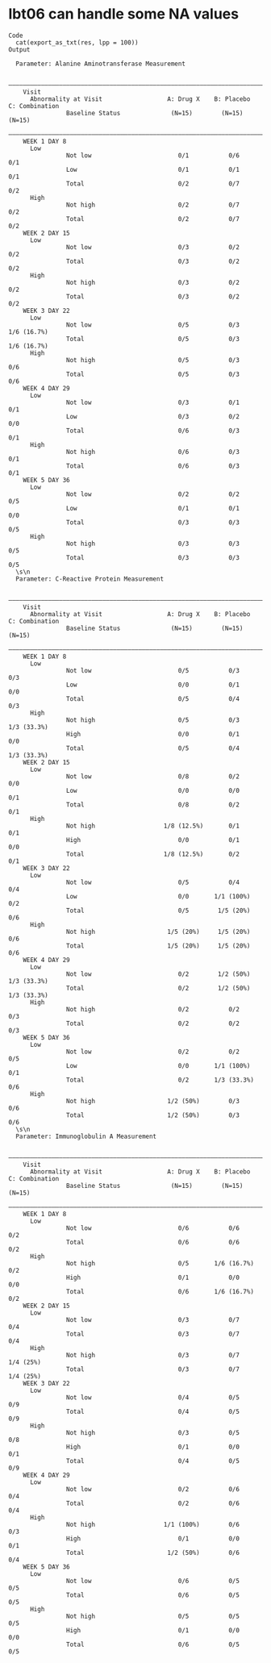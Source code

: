 # lbt06 can handle some NA values

    Code
      cat(export_as_txt(res, lpp = 100))
    Output
      
      Parameter: Alanine Aminotransferase Measurement
      
        —————————————————————————————————————————————————————————————————————————————————
        Visit                                                                            
          Abnormality at Visit                  A: Drug X    B: Placebo    C: Combination
                    Baseline Status              (N=15)        (N=15)          (N=15)    
        —————————————————————————————————————————————————————————————————————————————————
        WEEK 1 DAY 8                                                                     
          Low                                                                            
                    Not low                        0/1           0/6            0/1      
                    Low                            0/1           0/1            0/1      
                    Total                          0/2           0/7            0/2      
          High                                                                           
                    Not high                       0/2           0/7            0/2      
                    Total                          0/2           0/7            0/2      
        WEEK 2 DAY 15                                                                    
          Low                                                                            
                    Not low                        0/3           0/2            0/2      
                    Total                          0/3           0/2            0/2      
          High                                                                           
                    Not high                       0/3           0/2            0/2      
                    Total                          0/3           0/2            0/2      
        WEEK 3 DAY 22                                                                    
          Low                                                                            
                    Not low                        0/5           0/3        1/6 (16.7%)  
                    Total                          0/5           0/3        1/6 (16.7%)  
          High                                                                           
                    Not high                       0/5           0/3            0/6      
                    Total                          0/5           0/3            0/6      
        WEEK 4 DAY 29                                                                    
          Low                                                                            
                    Not low                        0/3           0/1            0/1      
                    Low                            0/3           0/2            0/0      
                    Total                          0/6           0/3            0/1      
          High                                                                           
                    Not high                       0/6           0/3            0/1      
                    Total                          0/6           0/3            0/1      
        WEEK 5 DAY 36                                                                    
          Low                                                                            
                    Not low                        0/2           0/2            0/5      
                    Low                            0/1           0/1            0/0      
                    Total                          0/3           0/3            0/5      
          High                                                                           
                    Not high                       0/3           0/3            0/5      
                    Total                          0/3           0/3            0/5      
      \s\n
      Parameter: C-Reactive Protein Measurement
      
        —————————————————————————————————————————————————————————————————————————————————
        Visit                                                                            
          Abnormality at Visit                  A: Drug X    B: Placebo    C: Combination
                    Baseline Status              (N=15)        (N=15)          (N=15)    
        —————————————————————————————————————————————————————————————————————————————————
        WEEK 1 DAY 8                                                                     
          Low                                                                            
                    Not low                        0/5           0/3            0/3      
                    Low                            0/0           0/1            0/0      
                    Total                          0/5           0/4            0/3      
          High                                                                           
                    Not high                       0/5           0/3        1/3 (33.3%)  
                    High                           0/0           0/1            0/0      
                    Total                          0/5           0/4        1/3 (33.3%)  
        WEEK 2 DAY 15                                                                    
          Low                                                                            
                    Not low                        0/8           0/2            0/0      
                    Low                            0/0           0/0            0/1      
                    Total                          0/8           0/2            0/1      
          High                                                                           
                    Not high                   1/8 (12.5%)       0/1            0/1      
                    High                           0/0           0/1            0/0      
                    Total                      1/8 (12.5%)       0/2            0/1      
        WEEK 3 DAY 22                                                                    
          Low                                                                            
                    Not low                        0/5           0/4            0/4      
                    Low                            0/0       1/1 (100%)         0/2      
                    Total                          0/5        1/5 (20%)         0/6      
          High                                                                           
                    Not high                    1/5 (20%)     1/5 (20%)         0/6      
                    Total                       1/5 (20%)     1/5 (20%)         0/6      
        WEEK 4 DAY 29                                                                    
          Low                                                                            
                    Not low                        0/2        1/2 (50%)     1/3 (33.3%)  
                    Total                          0/2        1/2 (50%)     1/3 (33.3%)  
          High                                                                           
                    Not high                       0/2           0/2            0/3      
                    Total                          0/2           0/2            0/3      
        WEEK 5 DAY 36                                                                    
          Low                                                                            
                    Not low                        0/2           0/2            0/5      
                    Low                            0/0       1/1 (100%)         0/1      
                    Total                          0/2       1/3 (33.3%)        0/6      
          High                                                                           
                    Not high                    1/2 (50%)        0/3            0/6      
                    Total                       1/2 (50%)        0/3            0/6      
      \s\n
      Parameter: Immunoglobulin A Measurement
      
        —————————————————————————————————————————————————————————————————————————————————
        Visit                                                                            
          Abnormality at Visit                  A: Drug X    B: Placebo    C: Combination
                    Baseline Status              (N=15)        (N=15)          (N=15)    
        —————————————————————————————————————————————————————————————————————————————————
        WEEK 1 DAY 8                                                                     
          Low                                                                            
                    Not low                        0/6           0/6            0/2      
                    Total                          0/6           0/6            0/2      
          High                                                                           
                    Not high                       0/5       1/6 (16.7%)        0/2      
                    High                           0/1           0/0            0/0      
                    Total                          0/6       1/6 (16.7%)        0/2      
        WEEK 2 DAY 15                                                                    
          Low                                                                            
                    Not low                        0/3           0/7            0/4      
                    Total                          0/3           0/7            0/4      
          High                                                                           
                    Not high                       0/3           0/7         1/4 (25%)   
                    Total                          0/3           0/7         1/4 (25%)   
        WEEK 3 DAY 22                                                                    
          Low                                                                            
                    Not low                        0/4           0/5            0/9      
                    Total                          0/4           0/5            0/9      
          High                                                                           
                    Not high                       0/3           0/5            0/8      
                    High                           0/1           0/0            0/1      
                    Total                          0/4           0/5            0/9      
        WEEK 4 DAY 29                                                                    
          Low                                                                            
                    Not low                        0/2           0/6            0/4      
                    Total                          0/2           0/6            0/4      
          High                                                                           
                    Not high                   1/1 (100%)        0/6            0/3      
                    High                           0/1           0/0            0/1      
                    Total                       1/2 (50%)        0/6            0/4      
        WEEK 5 DAY 36                                                                    
          Low                                                                            
                    Not low                        0/6           0/5            0/5      
                    Total                          0/6           0/5            0/5      
          High                                                                           
                    Not high                       0/5           0/5            0/5      
                    High                           0/1           0/0            0/0      
                    Total                          0/6           0/5            0/5      

